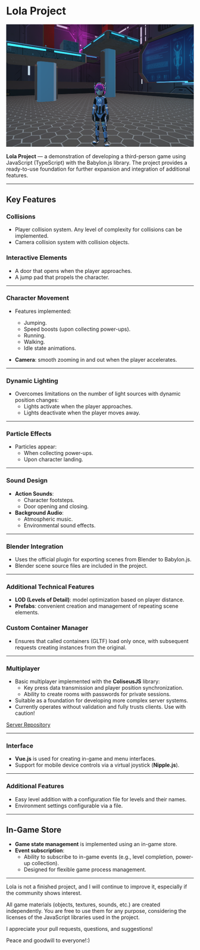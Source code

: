 # Lola Project

![babylonjs-game-lola](Screenshot.png "Lola Game BabylonJS")

**Lola Project** — a demonstration of developing a third-person game using JavaScript (TypeScript) with the Babylon.js library. The project provides a ready-to-use foundation for further expansion and integration of additional features.

---

## **Key Features**

### **Collisions**
- Player collision system. Any level of complexity for collisions can be implemented.
- Camera collision system with collision objects.

### **Interactive Elements**
- A door that opens when the player approaches.
- A jump pad that propels the character.

---

### **Character Movement**
- Features implemented:
  - Jumping.
  - Speed boosts (upon collecting power-ups).
  - Running.
  - Walking.
  - Idle state animations.

- **Camera**: smooth zooming in and out when the player accelerates.

---

### **Dynamic Lighting**
- Overcomes limitations on the number of light sources with dynamic position changes:
  - Lights activate when the player approaches.
  - Lights deactivate when the player moves away.

---

### **Particle Effects**
- Particles appear:
  - When collecting power-ups.
  - Upon character landing.

---

### **Sound Design**
- **Action Sounds**:
  - Character footsteps.
  - Door opening and closing.
- **Background Audio**:
  - Atmospheric music.
  - Environmental sound effects.

---

### **Blender Integration**
- Uses the official plugin for exporting scenes from Blender to Babylon.js.
- Blender scene source files are included in the project.

---

### **Additional Technical Features**
- **LOD (Levels of Detail)**: model optimization based on player distance.
- **Prefabs**: convenient creation and management of repeating scene elements.

### **Custom Container Manager**
- Ensures that called containers (GLTF) load only once, with subsequent requests creating instances from the original.

---

### **Multiplayer**
- Basic multiplayer implemented with the **ColiseusJS** library:
  - Key press data transmission and player position synchronization.
  - Ability to create rooms with passwords for private sessions.
- Suitable as a foundation for developing more complex server systems.
- Currently operates without validation and fully trusts clients. Use with caution!

[Server Repository](https://github.com/wdda/lola-server)

---

### **Interface**
- **Vue.js** is used for creating in-game and menu interfaces.
- Support for mobile device controls via a virtual joystick (**Nipple.js**).

---

### **Additional Features**
- Easy level addition with a configuration file for levels and their names.
- Environment settings configurable via a file.

---

## **In-Game Store**
- **Game state management** is implemented using an in-game store.
- **Event subscription**:
  - Ability to subscribe to in-game events (e.g., level completion, power-up collection).
  - Designed for flexible game process management.

---

Lola is not a finished project, and I will continue to improve it, especially if the community shows interest.

All game materials (objects, textures, sounds, etc.) are created independently. You are free to use them for any purpose, considering the licenses of the JavaScript libraries used in the project.

I appreciate your pull requests, questions, and suggestions!

Peace and goodwill to everyone!:)
